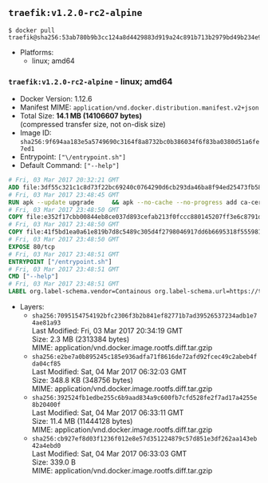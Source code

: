 ## `traefik:v1.2.0-rc2-alpine`

```console
$ docker pull traefik@sha256:53ab780b9b3cc124a8d4429883d919a24c891b713b2979bd49b234e9e5416ee4
```

-	Platforms:
	-	linux; amd64

### `traefik:v1.2.0-rc2-alpine` - linux; amd64

-	Docker Version: 1.12.6
-	Manifest MIME: `application/vnd.docker.distribution.manifest.v2+json`
-	Total Size: **14.1 MB (14106607 bytes)**  
	(compressed transfer size, not on-disk size)
-	Image ID: `sha256:9f694aa183e5a5749690c3164f8a8732bc0b386034f6f83ba0380d51a6fe7ed1`
-	Entrypoint: `["\/entrypoint.sh"]`
-	Default Command: `["--help"]`

```dockerfile
# Fri, 03 Mar 2017 20:32:21 GMT
ADD file:3df55c321c1c8d73f22bc69240c0764290d6cb293da46ba8f94ed25473fb5853 in / 
# Fri, 03 Mar 2017 23:48:45 GMT
RUN apk --update upgrade     && apk --no-cache --no-progress add ca-certificates     && rm -rf /var/cache/apk/*
# Fri, 03 Mar 2017 23:48:50 GMT
COPY file:e352f17cbb00844eb8ce037d893cefab213f0fccc880145207ff3e6c8791d472 in /usr/local/bin/ 
# Fri, 03 Mar 2017 23:48:50 GMT
COPY file:41f5bd1ea0a61e819b7d8c5489c305d4f2798046917dd6b6695318f555981727 in / 
# Fri, 03 Mar 2017 23:48:50 GMT
EXPOSE 80/tcp
# Fri, 03 Mar 2017 23:48:51 GMT
ENTRYPOINT ["/entrypoint.sh"]
# Fri, 03 Mar 2017 23:48:51 GMT
CMD ["--help"]
# Fri, 03 Mar 2017 23:48:51 GMT
LABEL org.label-schema.vendor=Containous org.label-schema.url=https://traefik.io org.label-schema.name=Traefik org.label-schema.description=A modern reverse-proxy org.label-schema.version=v1.2.0-rc2 org.label-schema.docker.schema-version=1.0
```

-	Layers:
	-	`sha256:7095154754192bfc2306f3b2b841ef82771b7ad39526537234adb1e74ae81a93`  
		Last Modified: Fri, 03 Mar 2017 20:34:19 GMT  
		Size: 2.3 MB (2313384 bytes)  
		MIME: application/vnd.docker.image.rootfs.diff.tar.gzip
	-	`sha256:e2be7a0b895245c185e936adfa71f8616de72afd92fcec49c2abeb4fda04cf85`  
		Last Modified: Sat, 04 Mar 2017 06:32:03 GMT  
		Size: 348.8 KB (348756 bytes)  
		MIME: application/vnd.docker.image.rootfs.diff.tar.gzip
	-	`sha256:392524fb1edbe255c6b9aad834a9c600fb7cfd528fe2f7ad17a4255e8b20400f`  
		Last Modified: Sat, 04 Mar 2017 06:33:11 GMT  
		Size: 11.4 MB (11444128 bytes)  
		MIME: application/vnd.docker.image.rootfs.diff.tar.gzip
	-	`sha256:cb927ef8d03f1236f012e8e57d351224879c57d851e3df262aa143eb42a4ebd0`  
		Last Modified: Sat, 04 Mar 2017 06:33:03 GMT  
		Size: 339.0 B  
		MIME: application/vnd.docker.image.rootfs.diff.tar.gzip
